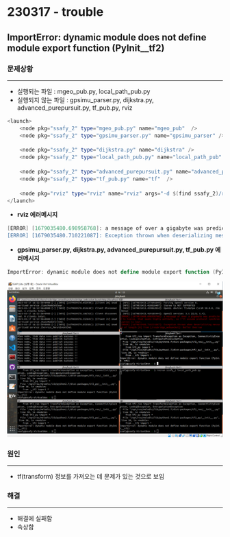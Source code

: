 # 230317 - trouble

## ImportError: dynamic module does not define module export function (PyInit__tf2)

### 문제상황

---

- 실행되는 파일 : mgeo_pub.py, local_path_pub.py
- 실행되지 않는 파일 : gpsimu_parser.py, dijkstra.py, advanced_purepursuit.py, tf_pub.py, rviz

```powershell
<launch>
    <node pkg="ssafy_2" type="mgeo_pub.py" name="mgeo_pub"  />
    <node pkg="ssafy_2" type="gpsimu_parser.py" name="gpsimu_parser" />

    <node pkg="ssafy_2" type="dijkstra.py" name="dijkstra" />
    <node pkg="ssafy_2" type="local_path_pub.py" name="local_path_pub" />

    <node pkg="ssafy_2" type="advanced_purepursuit.py" name="advanced_purepursuit"  />
    <node pkg="ssafy_2" type="tf_pub.py" name="tf"  />

    <node pkg="rviz" type="rviz" name="rviz" args="-d $(find ssafy_2)/rviz/kcity_rviz.rviz" />
</launch>
```

- **rviz 에러메시지**

```powershell
[ERROR] [1679035480.698958768]: a message of over a gigabyte was predicted in tcpros. that seems highly unlikely, so I'll assume protocol synchronization is lost.
[ERROR] [1679035480.710221087]: Exception thrown when deserializing message of length [0] from [/rosbridge_websocket]: Buffer Overrun
```

- **gpsimu_parser.py, dijkstra.py, advanced_purepursuit.py, tf_pub.py 에러메시지**

```powershell
ImportError: dynamic module does not define module export function (PyInit__tf2)
```

![Untitled](230317%20-%20trouble%20d40042de21c84389a0ac210b9ec8e96f/Untitled.png)

### 원인

---

- tf(transform) 정보를 가져오는 데 문제가 있는 것으로 보임

### 해결

---

- 해결에 실패함
- 속상함